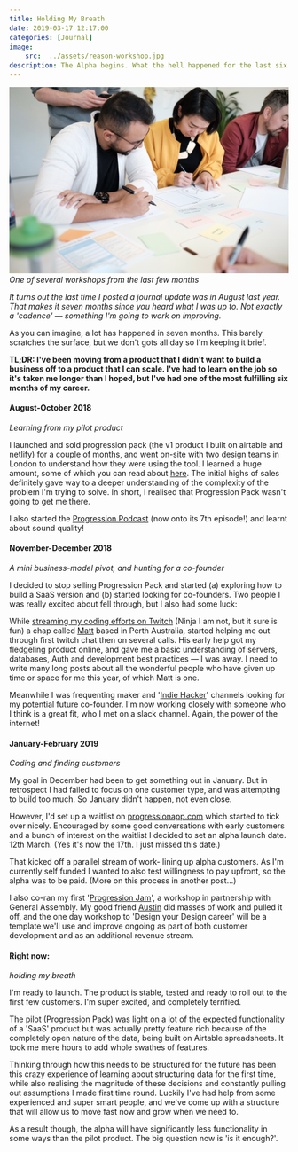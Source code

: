 ```yaml
---
title: Holding My Breath
date: 2019-03-17 12:17:00
categories: [Journal]
image:
    src:  ../assets/reason-workshop.jpg
description: The Alpha begins. What the hell happened for the last six months?
---
```


![One of several workshops from the last few months](../../assets/reason-workshop.jpg)*One of several workshops from the last few months*

_It turns out the last time I posted a journal update was in August last year. That makes it seven months since you heard what I was up to. Not exactly a 'cadence' — something I'm going to work on improving._

As you can imagine, a lot has happened in seven months. This barely scratches the surface, but we don't gots all day so I'm keeping it brief.

**TL;DR: I've been moving from a product that I didn't want to build a business off to a product that I can scale. I've had to learn on the job so it's taken me longer than I hoped, but I've had one of the most fulfilling six months of my career.**

#### August-October 2018
_Learning from my pilot product_

I launched and sold progression pack (the v1 product I built on airtable and netlify) for a couple of months, and went on-site with two design teams in London to understand how they were using the tool. I learned a huge amount, some of which you can read about [here](https://www.progressionapp.com/posts/progression-update-from-pilot-to-alpha/). The initial highs of sales definitely gave way to a deeper understanding of the complexity of the problem I'm trying to solve. In short, I realised that Progression Pack wasn't going to get me there.

I also started the [Progression Podcast](https://progression.team/podcast) (now onto its 7th episode!) and learnt about sound quality!

#### November-December 2018
_A mini business-model pivot, and hunting for a co-founder_

I decided to stop selling Progression Pack and started (a) exploring how to build a SaaS version and (b) started looking for co-founders. Two people I was really excited about fell through, but I also had some luck:

While [streaming my coding efforts on Twitch](http://twitch.tv/jonnyburch) (Ninja I am not, but it sure is fun) a chap called [Matt](https://twitter.com/digitalsparky) based in Perth Australia, started helping me out through first twitch chat then on several calls. His early help got my fledgeling product online, and gave me a basic understanding of servers, databases, Auth and development best practices — I was away. I need to write many long posts about all the wonderful people who have given up time or space for me this year, of which Matt is one.

Meanwhile I was frequenting maker and '[Indie Hacker](https://www.indiehackers.com/)' channels looking for my potential future co-founder. I'm now working closely with someone who I think is a great fit, who I met on a slack channel. Again, the power of the internet!

#### January-February 2019
_Coding and finding customers_

My goal in December had been to get something out in January. But in retrospect I had failed to focus on one customer type, and was attempting to build too much. So January didn't happen, not even close.

However, I'd set up a waitlist on [progressionapp.com](http://progressionapp.com) which started to tick over nicely. Encouraged by some good conversations with early customers and a bunch of interest on the waitlist I decided to set an alpha launch date. 12th March. (Yes it's now the 17th. I just missed this date.)

That kicked off a parallel stream of work- lining up alpha customers. As I'm currently self funded I wanted to also test willingness to pay upfront, so the alpha was to be paid. (More on this process in another post...)

I also co-ran my first '[Progression Jam](https://jams.progressionapp.com/)', a workshop in partnership with General Assembly. My good friend [Austin](https://www.allxdesign.com/) did masses of work and pulled it off, and the one day workshop to 'Design your Design career' will be a template we'll use and improve ongoing as part of both customer development and as an additional revenue stream.

#### Right now:
_holding my breath_

I'm ready to launch. The product is stable, tested and ready to roll out to the first few customers. I'm super excited, and completely terrified.

The pilot (Progression Pack) was light on a lot of the expected functionality of a 'SaaS' product but was actually pretty feature rich because of the completely open nature of the data, being built on Airtable spreadsheets. It took me mere hours to add whole swathes of features.

Thinking through how this needs to be structured for the future has been this crazy experience of learning about structuring data for the first time, while also realising the magnitude of these decisions and constantly pulling out assumptions I made first time round. Luckily I've had help from some experienced and super smart people, and we've come up with a structure that will allow us to move fast now and grow when we need to.

As a result though, the alpha will have significantly less functionality in some ways than the pilot product. The big question now is 'is it enough?'.